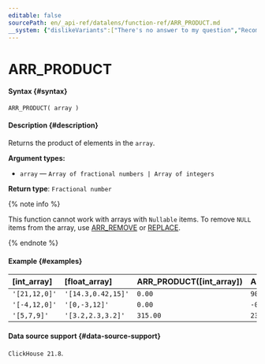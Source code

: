 ```yaml
---
editable: false
sourcePath: en/_api-ref/datalens/function-ref/ARR_PRODUCT.md
__system: {"dislikeVariants":["There's no answer to my question","Recommendations aren't helpful","Content does not match the title","Other"]}
---
```


# ARR_PRODUCT



#### Syntax {#syntax}


```
ARR_PRODUCT( array )
```

#### Description {#description}
Returns the product of elements in the `array`.

**Argument types:**
- `array` — `Array of fractional numbers | Array of integers`


**Return type**: `Fractional number`

{% note info %}

This function cannot work with arrays with `Nullable` items. To remove `NULL` items from the array, use [ARR_REMOVE](ARR_REMOVE.md) or [REPLACE](REPLACE_ARRAY.md).

{% endnote %}


#### Example {#examples}



| **[int_array]**   | **[float_array]**   | **ARR_PRODUCT([int_array])**   | **ARR_PRODUCT([float_array])**   |
|:------------------|:--------------------|:-------------------------------|:---------------------------------|
| `'[21,12,0]'`     | `'[14.3,0.42,15]'`  | `0.00`                         | `90.09`                          |
| `'[-4,12,0]'`     | `'[0,-3,12]'`       | `0.00`                         | `-0.00`                          |
| `'[5,7,9]'`       | `'[3.2,2.3,3.2]'`   | `315.00`                       | `23.55`                          |




#### Data source support {#data-source-support}

`ClickHouse 21.8`.
